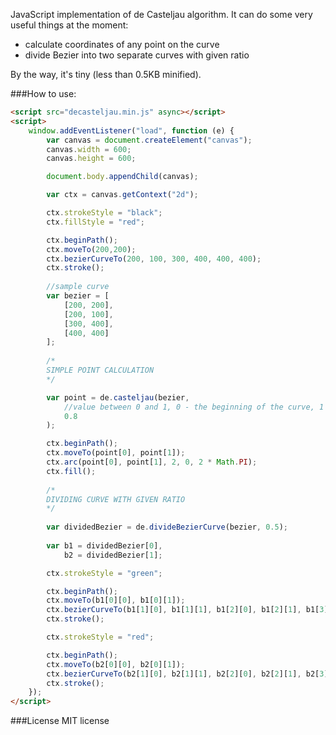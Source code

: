 JavaScript implementation of de Casteljau algorithm.
It can do some very useful things at the moment:
- calculate coordinates of any point on the curve
- divide Bezier into two separate curves with given ratio

By the way, it's tiny (less than 0.5KB minified).

###How to use:

```html
<script src="decasteljau.min.js" async></script>
<script>
    window.addEventListener("load", function (e) {
        var canvas = document.createElement("canvas");
        canvas.width = 600;
        canvas.height = 600;

        document.body.appendChild(canvas);

        var ctx = canvas.getContext("2d");

        ctx.strokeStyle = "black";
        ctx.fillStyle = "red";

        ctx.beginPath();
        ctx.moveTo(200,200);
        ctx.bezierCurveTo(200, 100, 300, 400, 400, 400);
        ctx.stroke();
        
        //sample curve
        var bezier = [
            [200, 200],
            [200, 100],
            [300, 400],
            [400, 400]
        ];
        
        /*
        SIMPLE POINT CALCULATION
        */

        var point = de.casteljau(bezier,
            //value between 0 and 1, 0 - the beginning of the curve, 1 - the end
            0.8
        );

        ctx.beginPath();
        ctx.moveTo(point[0], point[1]);
        ctx.arc(point[0], point[1], 2, 0, 2 * Math.PI);
        ctx.fill();
        
        /*
        DIVIDING CURVE WITH GIVEN RATIO
        */
        
        var dividedBezier = de.divideBezierCurve(bezier, 0.5);
        
        var b1 = dividedBezier[0],
            b2 = dividedBezier[1];

        ctx.strokeStyle = "green";

        ctx.beginPath();
        ctx.moveTo(b1[0][0], b1[0][1]);
        ctx.bezierCurveTo(b1[1][0], b1[1][1], b1[2][0], b1[2][1], b1[3][0], b1[3][1]);
        ctx.stroke();

        ctx.strokeStyle = "red";

        ctx.beginPath();
        ctx.moveTo(b2[0][0], b2[0][1]);
        ctx.bezierCurveTo(b2[1][0], b2[1][1], b2[2][0], b2[2][1], b2[3][0], b2[3][1]);
        ctx.stroke();
    });
</script>
```

###License
MIT license

